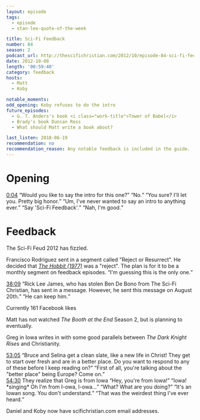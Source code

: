 ```yaml
---
layout: episode
tags:
  - episode
  - stan-lee-quote-of-the-week

title: Sci-Fi Feedback
number: 84
season: 2
podcast_url: http://thescifichristian.com/2012/10/episode-84-sci-fi-feedback/
date: 2012-10-08
length: '00:59:40'
category: feedback
hosts:
  - Matt
  - Koby

notable_moments:
odd_opening: Koby refuses to do the intro
future_episodes: 
  - G. T. Anders's book <i class="work-title">Tower of Babel</i>
  - Brady's book Duncan Ross 
  - What should Matt write a book about?

last_listen: 2018-06-19
recommendation: no
recommendation_reason: Any notable feedback is included in the guide.
---
```

# Opening
<div class="quote">
  <a class="timestamp tag is-medium is-rounded is-primary" href="http://thescifichristian.com/2012/10/episode-84-sci-fi-feedback/#t=0:04">0:04</a>
  <q class="matt">Would you like to say the intro for this one?</q>
  <q class="koby">No.</q>
  <q class="matt">You sure? I'll let you. Pretty big honor.</q>
  <q class="koby">Um, I've never wanted to say an intro to anything ever.</q>
  <q class="matt">Say 'Sci-Fi Feedback'.</q>
  <q class="koby">Nah, I'm good.</q>
</div>



# Feedback
The Sci-Fi Feud 2012 has fizzled.

Francisco Rodriguez sent in a segment called "Reject or Resurrect". He decided that <a href="https://letterboxd.com/film/the-hobbit/"><i class="work-title">The Hobbit (1977)</i></a> was a "reject". The plan is for it to be a monthly segment on feedback episodes. <q class="archivist inline">I'm guessing this is the only one.</q>

<div class="quote">
  <a class="timestamp tag is-medium is-rounded is-primary" href="http://thescifichristian.com/2012/10/episode-84-sci-fi-feedback/#t=38:09">38:09</a>
  <span class="quote-context is-size-6"></span>
  <q class="matt">Rick Lee James, who has stolen Ben De Bono from The Sci-Fi Christian, has sent in a message. However, he sent this message on August 20th.</q>
  <q class="koby">He can keep him.</q>
</div>

Currently 161 Facebook likes

Matt has not watched <i class="work-title">The Booth at the End</i> Season 2, but is planning to eventually. 

Greg in Iowa writes in with some good parallels between <i class="work-title">The Dark Knight Rises</i> and Christianity.

<div class="quote">
  <a class="timestamp tag is-medium is-rounded is-primary" href="http://thescifichristian.com/2012/10/episode-84-sci-fi-feedback/#t=53:05">53:05</a>
  <span class="quote-context is-size-6"></span>
  <q class="matt">Bruce and Selina get a clean slate, like a new life in Christ! They get to start over fresh and are in a better place. Do you want to respond to any of these before I keep reading on?</q>
  <q class="koby">First of all, you're talking about the "better place" being Europe? Come on.</q>
</div>

<div class="quote">
  <a class="timestamp tag is-medium is-rounded is-primary" href="http://thescifichristian.com/2012/10/episode-84-sci-fi-feedback/#t=54:30">54:30</a>
  <span class="quote-context is-size-6">They realize that Greg is from Iowa</span>
  <q class="matt">Hey, you're from Iowa!</q>
  <q class="koby">Iowa! *singing* Oh I'm from I-owa, I-owa...</q>
  <q class="matt">What? What are you doing?</q>
  <q class="koby">It's an Iowan song. You don't understand.</q>
  <q class="matt">That was the weirdest thing I've ever heard.</q>
</div>

Daniel and Koby now have scifichristian.com email addresses. 